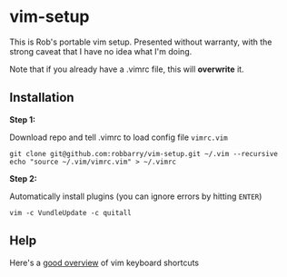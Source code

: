 # vim-setup

This is Rob's portable vim setup. Presented without warranty, with the strong caveat that I have no idea what I'm doing.

Note that if you already have a .vimrc file, this will **overwrite** it.

## Installation

**Step 1:**

Download repo and tell .vimrc to load config file `vimrc.vim`

```
git clone git@github.com:robbarry/vim-setup.git ~/.vim --recursive
echo "source ~/.vim/vimrc.vim" > ~/.vimrc
``` 

**Step 2:**

Automatically install plugins (you can ignore errors by hitting `ENTER`)

`vim -c VundleUpdate -c quitall`

## Help

Here's a [good overview](https://vim.rtorr.com/) of vim keyboard shortcuts
